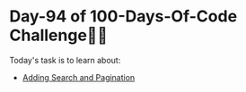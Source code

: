 # Day-94 of 100-Days-Of-Code Challenge🚀✨

Today's task is to learn about:

- [Adding Search and Pagination](https://nextjs.org/learn/dashboard-app/adding-search-and-pagination)
